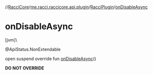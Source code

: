 //[RacciCore](../../../index.md)/[me.racci.raccicore.api.plugin](../index.md)/[RacciPlugin](index.md)/[onDisableAsync](on-disable-async.md)

# onDisableAsync

[jvm]\

@ApiStatus.NonExtendable

open suspend override fun [onDisableAsync](on-disable-async.md)()

**DO NOT OVERRIDE**

